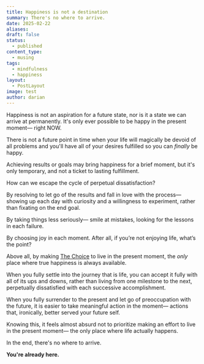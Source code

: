 ```yaml
---
title: Happiness is not a destination
summary: There's no where to arrive.
date: 2025-02-22
aliases: 
draft: false
status:
  - published
content_type:
  - musing
tags:
  - mindfulness
  - happiness
layout:
  - PostLayout
image: test
author: darian
---
```

Happiness is not an aspiration for a future state, nor is it a state we can arrive at permanently. It's only ever possible to be happy in the present moment— right <span className="bold-underline">NOW</span>.

There is not a future point in time when your life will magically be devoid of all problems and you'll have all of your desires fulfilled so you can _finally_ be happy.

Achieving results or goals may bring happiness for a brief moment, but it's only temporary, and not a ticket to lasting fulfillment.

How can we escape the cycle of perpetual dissatisfaction? 

By resolving to let go of the results and fall in love with the process— showing up each day with curiosity and a willingness to experiment, rather than fixating on the end goal.

By taking things less seriously— smile at mistakes, looking for the lessons in each failure.

By choosing joy in each moment. After all, if you’re not enjoying life, what’s the point?

Above all, by making [The Choice](/choice) to live in the present moment, the _only_ place where true happiness is always available.

When you fully settle into the journey that is life, you can accept it fully with all of its ups and downs, rather than living from one milestone to the next, perpetually dissatisfied with each successive accomplishment.

When you fully surrender to the present and let go of preoccupation with the future, it is easier to take meaningful action in the moment— actions that, ironically, better served your future self.

Knowing this, it feels almost absurd not to prioritize making an effort to live in the present moment— the only place where life actually happens.

In the end, there's no where to arrive.

**You're already here.**